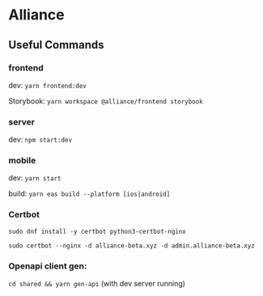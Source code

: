 # Alliance

## Useful Commands

### frontend

dev: `yarn frontend:dev`

Storybook: `yarn workspace @alliance/frontend storybook`

### server

dev: `npm start:dev`

### mobile

dev: `yarn start`

build: `yarn eas build --platform [ios|android]`

### Certbot

`sudo dnf install -y certbot python3-certbot-nginx`

`sudo certbot --nginx -d alliance-beta.xyz -d admin.alliance-beta.xyz`

### Openapi client gen:

`cd shared && yarn gen-api` (with dev server running)
